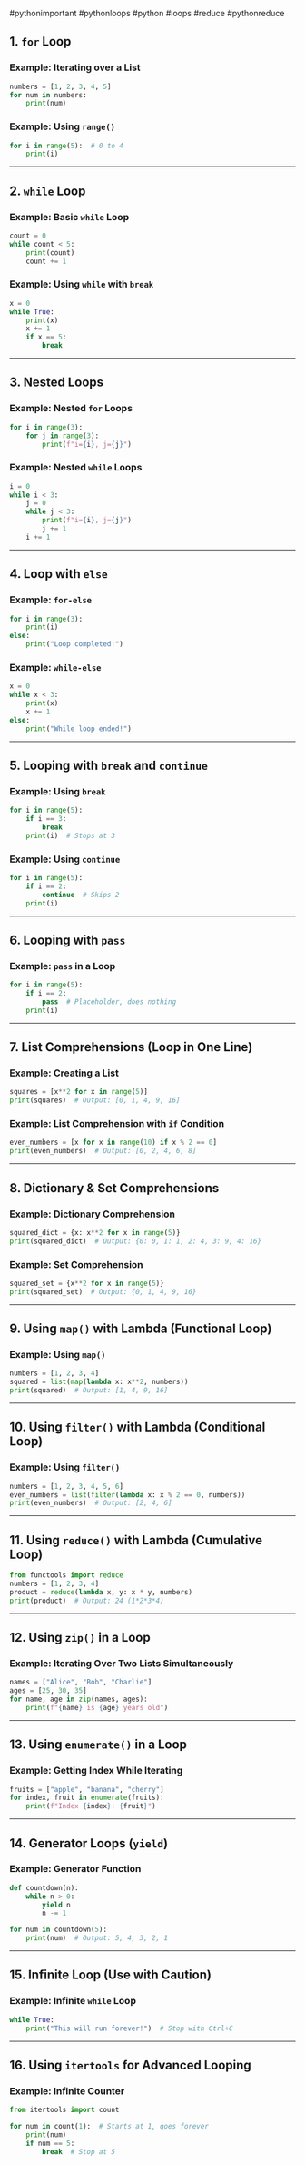 #pythonimportant #pythonloops #python #loops #reduce  #pythonreduce
## 1. `for` Loop
### Example: Iterating over a List
```python
numbers = [1, 2, 3, 4, 5]
for num in numbers:
    print(num)
```

### Example: Using `range()`
```python
for i in range(5):  # 0 to 4
    print(i)
```

---

## 2. `while` Loop
### Example: Basic `while` Loop
```python
count = 0
while count < 5:
    print(count)
    count += 1
```

### Example: Using `while` with `break`
```python
x = 0
while True:
    print(x)
    x += 1
    if x == 5:
        break
```

---

## 3. Nested Loops
### Example: Nested `for` Loops
```python
for i in range(3):
    for j in range(3):
        print(f"i={i}, j={j}")
```

### Example: Nested `while` Loops
```python
i = 0
while i < 3:
    j = 0
    while j < 3:
        print(f"i={i}, j={j}")
        j += 1
    i += 1
```

---

## 4. Loop with `else`
### Example: `for-else`
```python
for i in range(3):
    print(i)
else:
    print("Loop completed!")
```

### Example: `while-else`
```python
x = 0
while x < 3:
    print(x)
    x += 1
else:
    print("While loop ended!")
```

---

## 5. Looping with `break` and `continue`
### Example: Using `break`
```python
for i in range(5):
    if i == 3:
        break
    print(i)  # Stops at 3
```

### Example: Using `continue`
```python
for i in range(5):
    if i == 2:
        continue  # Skips 2
    print(i)
```

---

## 6. Looping with `pass`
### Example: `pass` in a Loop
```python
for i in range(5):
    if i == 2:
        pass  # Placeholder, does nothing
    print(i)
```

---

## 7. List Comprehensions (Loop in One Line)
### Example: Creating a List
```python
squares = [x**2 for x in range(5)]
print(squares)  # Output: [0, 1, 4, 9, 16]
```

### Example: List Comprehension with `if` Condition
```python
even_numbers = [x for x in range(10) if x % 2 == 0]
print(even_numbers)  # Output: [0, 2, 4, 6, 8]
```

---

## 8. Dictionary & Set Comprehensions
### Example: Dictionary Comprehension
```python
squared_dict = {x: x**2 for x in range(5)}
print(squared_dict)  # Output: {0: 0, 1: 1, 2: 4, 3: 9, 4: 16}
```

### Example: Set Comprehension
```python
squared_set = {x**2 for x in range(5)}
print(squared_set)  # Output: {0, 1, 4, 9, 16}
```

---

## 9. Using `map()` with Lambda (Functional Loop)
### Example: Using `map()`
```python
numbers = [1, 2, 3, 4]
squared = list(map(lambda x: x**2, numbers))
print(squared)  # Output: [1, 4, 9, 16]
```

---

## 10. Using `filter()` with Lambda (Conditional Loop)
### Example: Using `filter()`
```python
numbers = [1, 2, 3, 4, 5, 6]
even_numbers = list(filter(lambda x: x % 2 == 0, numbers))
print(even_numbers)  # Output: [2, 4, 6]
```

---

## 11. Using `reduce()` with Lambda (Cumulative Loop)
```python
from functools import reduce
numbers = [1, 2, 3, 4]
product = reduce(lambda x, y: x * y, numbers)
print(product)  # Output: 24 (1*2*3*4)
```

---

## 12. Using `zip()` in a Loop
### Example: Iterating Over Two Lists Simultaneously
```python
names = ["Alice", "Bob", "Charlie"]
ages = [25, 30, 35]
for name, age in zip(names, ages):
    print(f"{name} is {age} years old")
```

---

## 13. Using `enumerate()` in a Loop
### Example: Getting Index While Iterating
```python
fruits = ["apple", "banana", "cherry"]
for index, fruit in enumerate(fruits):
    print(f"Index {index}: {fruit}")
```

---

## 14. Generator Loops (`yield`)
### Example: Generator Function
```python
def countdown(n):
    while n > 0:
        yield n
        n -= 1

for num in countdown(5):
    print(num)  # Output: 5, 4, 3, 2, 1
```

---

## 15. Infinite Loop (Use with Caution)
### Example: Infinite `while` Loop
```python
while True:
    print("This will run forever!")  # Stop with Ctrl+C
```

---

## 16. Using `itertools` for Advanced Looping
### Example: Infinite Counter
```python
from itertools import count

for num in count(1):  # Starts at 1, goes forever
    print(num)
    if num == 5:
        break  # Stop at 5
```


